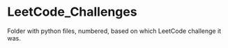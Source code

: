 # LeetCode_Challenges
 Folder with python files, numbered, based on which LeetCode challenge it was.
